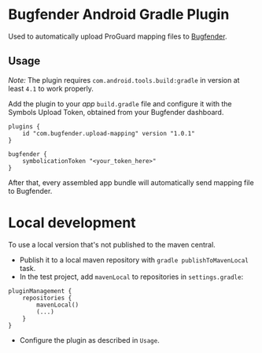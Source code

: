 Bugfender Android Gradle Plugin
===============================

Used to automatically upload ProGuard mapping files to [Bugfender](https://bugfender.com).

## Usage

*Note:* The plugin requires `com.android.tools.build:gradle` in version at least `4.1` to work properly.

Add the plugin to your *app* `build.gradle` file and configure it with the Symbols Upload Token, obtained from your Bugfender dashboard.

```
plugins {
    id "com.bugfender.upload-mapping" version "1.0.1"
}

bugfender {
    symbolicationToken "<your_token_here>"
}
```

After that, every assembled app bundle will automatically send mapping file to Bugfender.

Local development
=================

To use a local version that's not published to the maven central.

* Publish it to a local maven repository with `gradle publishToMavenLocal` task.
* In the test project, add `mavenLocal` to repositories in `settings.gradle`:
```
pluginManagement {
    repositories {
        mavenLocal()
        (...)
    }
}
```
* Configure the plugin as described in `Usage`.
